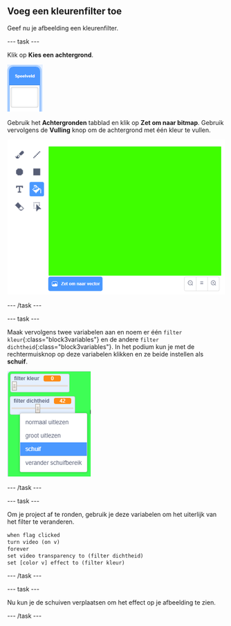 ## Voeg een kleurenfilter toe

Geef nu je afbeelding een kleurenfilter.

--- task ---

Klik op **Kies een achtergrond**.

![afbeelding met achtergrond-pictogram](images/stage.png)

Gebruik het **Achtergronden** tabblad en klik op **Zet om naar bitmap**. Gebruik vervolgens de **Vulling** knop om de achtergrond met één kleur te vullen.

![afbeelding met de gevulde achtergrond van het speelveld](images/paint-bucket.png)

--- /task ---

--- task ---

Maak vervolgens twee variabelen aan en noem er één `filter kleur`{:class="block3variables"} en de andere `filter dichtheid`{:class="block3variables"}. In het podium kun je met de rechtermuisknop op deze variabelen klikken en ze beide instellen als **schuif**.

![afbeelding met de variabelen die worden gewijzigd in schuifregelaars](images/sliders.png)

--- /task ---

--- task ---

Om je project af te ronden, gebruik je deze variabelen om het uiterlijk van het filter te veranderen.

```blocks3
when flag clicked
turn video (on v)
forever
set video transparency to (filter dichtheid)
set [color v] effect to (filter kleur)
```

--- /task ---

--- task ---

Nu kun je de schuiven verplaatsen om het effect op je afbeelding te zien.

--- /task ---




